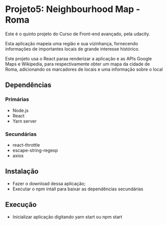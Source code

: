 # Projeto5: Neighbourhood Map - Roma 

Este é o quinto projeto do Curso de Front-end avançado, pela udacity.

Esta aplicação mapeia uma região e sua vizinhança, fornecendo informações de importantes locais de grande interesse histórico.

Este projeto usa o React paraa renderizar a aplicação e as APIs Google Maps e Wikipedia, para respectivamente obter um mapa da cidade de Roma, adicionando os marcadores de locais e uma informação  sobre o local

## Dependências

### Primárias
- Node.js
- React
- Yarn server

### Secundárias
- react-throttle
- escape-string-regexp
- axios

## Instalação

- Fazer o download dessa aplicação;
- Executar o npm intall para baixar as dependências secundárias

## Execução

- Inicializar aplicação digitando yarn start ou npm start







